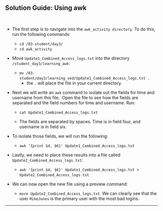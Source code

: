 ## Solution Guide: Using awk
​
- The first step is to navigate into the `awk_activity directory`. To do this, run the following commands:
 
  - `cd /03-student/day3/`
  - `cd awk_activity`
​
- Move `Update1_Combined_Access_logs.txt` into the directory `/student_day3/learning_awk`:
     
   - `mv /03-student/day3/learning_sed/Update1_Combined_Access_logs.txt .`
​
      -  the  `.` will place the file in your current directory.
    
- Next we will write an `awk` command to isolate out the fields for time and username from this file.
​
  Open the file to see how the fields are separated and the field numbers for time and username. Run: 
    - `cat Update1_Combined_Access_logs.txt`
     
  - The fields are separated by spaces. Time is in field four, and username is in field six.
​
- To isolate those fields, we will run the following:
​
  - `awk '{print $4, $6}' Update1_Combined_Access_logs.txt`
​
- Lastly, we need to place these results into a file called `Update2_Combined_Access_logs.txt`:
​
  - `awk '{print $4, $6}' Update1_Combined_Access_logs.txt > Update2_Combined_Access_logs.txt`
​
- We can now open the new file using a preview command:
​
  - `more Update2_Combined_Access_logs.txt`
​
We can clearly see that the user  `MikeJones` is the primary user with the most bad logins.
​
---
